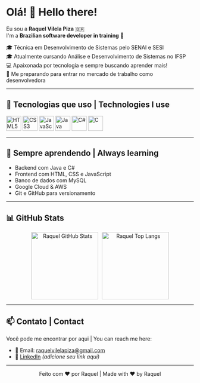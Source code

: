 # Olá! 👋 Hello there!

Eu sou a **Raquel Vilela Piza** 🇧🇷  
I'm a **Brazilian software developer in training** 🚀

🎓 Técnica em Desenvolvimento de Sistemas pelo SENAI e SESI  
🎓 Atualmente cursando Análise e Desenvolvimento de Sistemas no IFSP  
💻 Apaixonada por tecnologia e sempre buscando aprender mais!  
💼 Me preparando para entrar no mercado de trabalho como desenvolvedora  

---

## 🚀 Tecnologias que uso | Technologies I use

<p align="left">
  <img src="https://cdn.jsdelivr.net/gh/devicons/devicon/icons/html5/html5-original.svg" height="40" alt="HTML5" />
  <img src="https://cdn.jsdelivr.net/gh/devicons/devicon/icons/css3/css3-original.svg" height="40" alt="CSS3" />
  <img src="https://cdn.jsdelivr.net/gh/devicons/devicon/icons/javascript/javascript-original.svg" height="40" alt="JavaScript" />
  <img src="https://cdn.jsdelivr.net/gh/devicons/devicon/icons/java/java-original.svg" height="40" alt="Java" />
  <img src="https://cdn.jsdelivr.net/gh/devicons/devicon/icons/csharp/csharp-original.svg" height="40" alt="C#" />
  <img src="https://cdn.jsdelivr.net/gh/devicons/devicon/icons/c/c-original.svg" height="40" alt="C" />
</p>

---

## 🌱 Sempre aprendendo | Always learning

- Backend com Java e C#
- Frontend com HTML, CSS e JavaScript
- Banco de dados com MySQL
- Google Cloud & AWS
- Git e GitHub para versionamento

---

## 📊 GitHub Stats

<div align="center" style="display: flex; justify-content: center; gap: 10px; flex-wrap: wrap;">
  <img height="180em" src="https://github-readme-stats.vercel.app/api?username=kel-piza&show_icons=true&theme=dracula&locale=pt-br" alt="Raquel GitHub Stats"/>
  <img height="180em" src="https://github-readme-stats.vercel.app/api/top-langs/?username=kel-piza&layout=compact&theme=dracula" alt="Raquel Top Langs"/>
</div>

---

## 📫 Contato | Contact

Você pode me encontrar por aqui | You can reach me here:

- 📧 Email: raquelvilelapiza@gmail.com
- 💼 [LinkedIn](https://www.linkedin.com) *(adicione seu link aqui)*

---

<div align="center">
  Feito com ❤️ por Raquel | Made with ❤️ by Raquel
</div>
